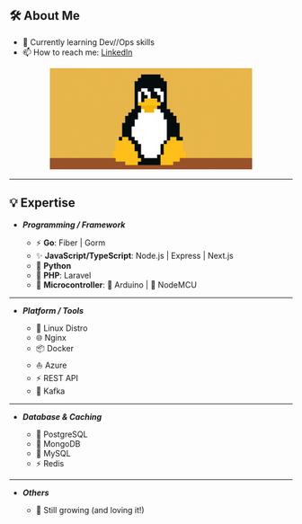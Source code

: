 ## 🛠️ About Me
<!-- [![LinkedIn](https://img.shields.io/badge/LinkedIn-blue?logo=linkedin&logoColor=white)](https://www.linkedin.com/in/peerapon-phokum/) -->
- 🌱 Currently learning Dev//Ops skills  
- 📫 How to reach me: [LinkedIn](https://www.linkedin.com/in/peerapon-phokum/)

<p align="center">
  <img src="./asset/tux.gif" width="360" />
</p>

---

## 💡 Expertise

- **_Programming / Framework_**

  - ⚡ **Go**: Fiber | Gorm 
  - ✨ **JavaScript/TypeScript**: Node.js | Express | Next.js  
  - 🐍 **Python**  
  - 🐘 **PHP**: Laravel  
  - 🤖 **Microcontroller**: 🔌 Arduino | 📶 NodeMCU  

---

- **_Platform / Tools_**

  - 🐧 Linux Distro  
  - 🌐 Nginx  
  - 📦 Docker  
  - ⛵ Azure  
  - ⚡ REST API  
  - 🔄 Kafka  

---

- **_Database & Caching_**

  - 🐘 PostgreSQL  
  - 🍃 MongoDB  
  - 🐬 MySQL  
  - ⚡ Redis  

---

- **_Others_**

  - 🫡 Still growing (and loving it!)
